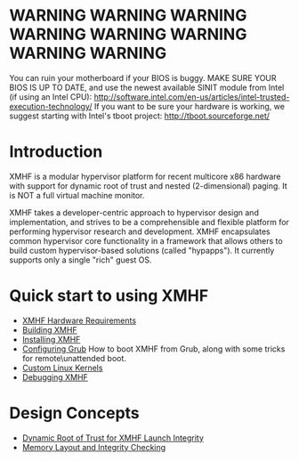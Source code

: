 WARNING WARNING WARNING WARNING WARNING WARNING WARNING WARNING
===============================================================

You can ruin your motherboard if your BIOS is
buggy. MAKE SURE YOUR BIOS IS UP TO DATE, and use the newest available
SINIT module from Intel (if using an Intel CPU):
<http://software.intel.com/en-us/articles/intel-trusted-execution-technology/>
If you want to be sure your hardware is working, we suggest starting
with Intel's tboot project: <http://tboot.sourceforge.net/>

Introduction
============

XMHF is a modular hypervisor platform for recent multicore x86
hardware with support for dynamic root of trust and nested
(2-dimensional) paging.  It is NOT a full virtual machine monitor.

XMHF takes a developer-centric approach to hypervisor design and
implementation, and strives to be a comprehensible and flexible
platform for performing hypervisor research and development. XMHF
encapsulates common hypervisor core functionality in a framework that
allows others to build custom hypervisor-based solutions (called
"hypapps"). It currently supports only a single "rich" guest OS.

Quick start to using XMHF
=========================

* [XMHF Hardware Requirements](doc/hardware-requirements.md)
* [Building XMHF](doc/building-xmhf.md)
* [Installing XMHF](doc/installing-xmhf.md)
* [Configuring Grub](doc/configuring-grub.md) How to boot XMHF from
  Grub, along with some tricks for remote\unattended boot.
* [Custom Linux Kernels](doc/custom-linux-kernels.md)
* [Debugging XMHF](doc/debugging-xmhf.md)

Design Concepts
===============

* [Dynamic Root of Trust for XMHF Launch Integrity](doc/drtm-design.md)
* [Memory Layout and Integrity Checking](doc/memory-layout.md)
